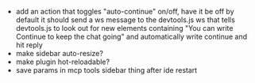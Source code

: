 - add an action that toggles "auto-continue" on/off, have it be off by default
  it should send a ws message to the devtools.js ws that tells devtools.js to look out for new elements containing "You can write Continue to keep the chat going" and automatically write continue and hit reply
- make sidebar auto-resize?
- make plugin hot-reloadable?
- save params in mcp tools sidebar thing after ide restart
